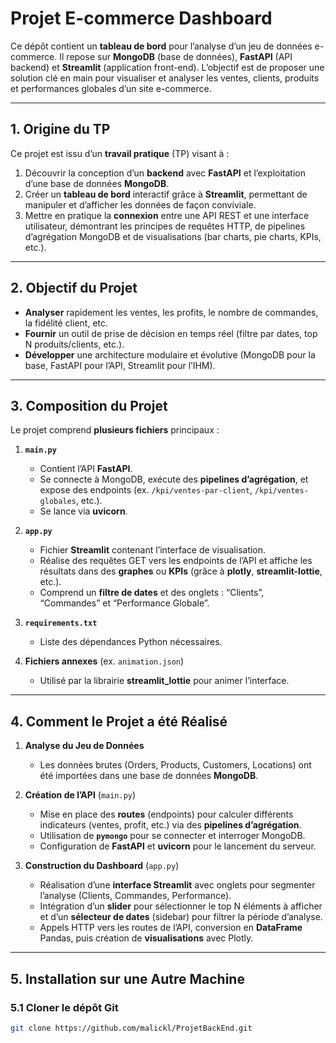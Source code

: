 # **Projet E-commerce Dashboard**

Ce dépôt contient un **tableau de bord** pour l’analyse d’un jeu de données e-commerce. Il repose sur **MongoDB** (base de données), **FastAPI** (API backend) et **Streamlit** (application front-end). L’objectif est de proposer une solution clé en main pour visualiser et analyser les ventes, clients, produits et performances globales d’un site e-commerce.

---

## 1. Origine du TP

Ce projet est issu d’un **travail pratique** (TP) visant à :

1. Découvrir la conception d’un **backend** avec **FastAPI** et l’exploitation d’une base de données **MongoDB**.  
2. Créer un **tableau de bord** interactif grâce à **Streamlit**, permettant de manipuler et d’afficher les données de façon conviviale.  
3. Mettre en pratique la **connexion** entre une API REST et une interface utilisateur, démontrant les principes de requêtes HTTP, de pipelines d’agrégation MongoDB et de visualisations (bar charts, pie charts, KPIs, etc.).

---

## 2. Objectif du Projet

- **Analyser** rapidement les ventes, les profits, le nombre de commandes, la fidélité client, etc.  
- **Fournir** un outil de prise de décision en temps réel (filtre par dates, top N produits/clients, etc.).  
- **Développer** une architecture modulaire et évolutive (MongoDB pour la base, FastAPI pour l’API, Streamlit pour l’IHM).

---

## 3. Composition du Projet

Le projet comprend **plusieurs fichiers** principaux :

1. **`main.py`**  
   - Contient l’API **FastAPI**.  
   - Se connecte à MongoDB, exécute des **pipelines d’agrégation**, et expose des endpoints (ex. `/kpi/ventes-par-client`, `/kpi/ventes-globales`, etc.).  
   - Se lance via **uvicorn**.

2. **`app.py`**  
   - Fichier **Streamlit** contenant l’interface de visualisation.  
   - Réalise des requêtes GET vers les endpoints de l’API et affiche les résultats dans des **graphes** ou **KPIs** (grâce à **plotly**, **streamlit-lottie**, etc.).  
   - Comprend un **filtre de dates** et des onglets : “Clients”, “Commandes” et “Performance Globale”.

3. **`requirements.txt`**  
   - Liste des dépendances Python nécessaires.

4. **Fichiers annexes** (ex. `animation.json`)  
   - Utilisé par la librairie **streamlit_lottie** pour animer l’interface.

---

## 4. Comment le Projet a été Réalisé

1. **Analyse du Jeu de Données**  
   - Les données brutes (Orders, Products, Customers, Locations) ont été importées dans une base de données **MongoDB**.  

2. **Création de l’API** (`main.py`)  
   - Mise en place des **routes** (endpoints) pour calculer différents indicateurs (ventes, profit, etc.) via des **pipelines d’agrégation**.  
   - Utilisation de **`pymongo`** pour se connecter et interroger MongoDB.  
   - Configuration de **FastAPI** et **uvicorn** pour le lancement du serveur.

3. **Construction du Dashboard** (`app.py`)  
   - Réalisation d’une **interface Streamlit** avec onglets pour segmenter l’analyse (Clients, Commandes, Performance).  
   - Intégration d’un **slider** pour sélectionner le top N éléments à afficher et d’un **sélecteur de dates** (sidebar) pour filtrer la période d’analyse.  
   - Appels HTTP vers les routes de l’API, conversion en **DataFrame** Pandas, puis création de **visualisations** avec Plotly.

---

## 5. Installation sur une Autre Machine

### 5.1 Cloner le dépôt Git
```bash
git clone https://github.com/malickl/ProjetBackEnd.git
